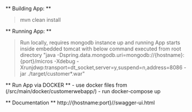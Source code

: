 ** Building App: **
> mvn clean install

** Running App: **
> Run locally, requires mongodb instance up and running
> App starts inside embedded tomcat with below command executed from root directory
> "java -Dspring.data.mongodb.uri=mongodb://{hostname}:{port}/micros -Xdebug -Xrunjdwp:transport=dt_socket,server=y,suspend=n,address=8086 -jar ./target/customer*.war"

** Run App via DOCKER **
    - use docker files from (/src/main/docker/customerwebapp/)
    - run docker-compose up

** Documentation **
    http://{hostname:port}//swagger-ui.html
